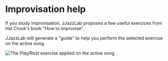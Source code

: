 # Improvisation help

If you study improvisation, JJazzLab proposes a few useful exercices from Hal Crook's book "How to improvise".

JJazzLab will generate a "guide" to help you perform the selected exercise on the active song.

![The Play/Rest exercise applied on the active song](<../.gitbook/assets/2021-12-13 20\_37\_36-JJazzLab.png>)
